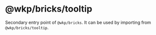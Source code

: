 # @wkp/bricks/tooltip

Secondary entry point of `@wkp/bricks`. It can be used by importing from `@wkp/bricks/tooltip`.
